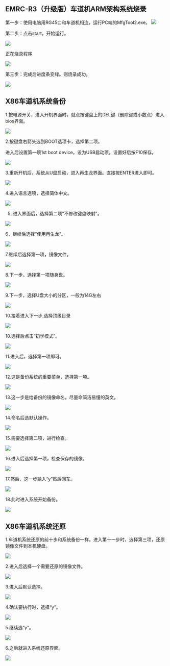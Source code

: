 ## EMRC-R3（升级版）车道机ARM架构系统烧录

第一步：使用电脑用RG45口和车道机相连，运行PC端的MfgTool2.exe。
![](./image/1.jpg)


第二步：点击start，开始运行。

![](./image/2.jpg) 

正在烧录程序

![](./image/3.jpg)

第三步：完成后进度条变绿。则烧录成功。

![](./image/4.jpg)
 




## X86车道机系统备份

1.按电源开关，进入开机界面时，就点按键盘上的DEL键（删除键或小数点）进入bios界面。
 
![](./image/5.jpg)




2.按键盘右箭头选到BOOT选项卡，选择第二项。
 

进入后设置第一项1st boot device，设为USB启动项。设置好后按F10保存。

![](./image/6.jpg)


3.重新开机后，系统从U盘启动，进入再生龙界面。直接按ENTER进入即可。

![](./image/7.jpg)
 
4.进入语言选项，选择简体中文。

![](./image/8.jpg)
 
5. 进入界面后，选择第二项“不修改键盘映射”。

![](./image/9.jpg)
 
6．继续后选择“使用再生龙”。

![](./image/10.jpg)
 
7.继续后选择第一项，镜像文件。

![](./image/11.jpg)
 
8.下一步。选择第一项随身盘。

![](./image/12.jpg)
 
9.下一步，选择U盘大小的分区，一般为14G左右

![](./image/13.jpg)
 
10.接着进入下一步,选择顶级目录


![](./image/14.jpg)
 
10.选择后点击“初学模式”。

![](./image/15.jpg)
 
11.进入后，选择第一项即可。

![](./image/16.jpg)
 
12.这是备份系统的重要菜单，选择第一项。

![](./image/17.jpg)
 
13.这一步是给备份的镜像命名，尽量命简洁易懂的英文。

![](./image/18.jpg)
 
14.命名后选默认操作。

![](./image/19.jpg)
 
15.需要选择第二项，进行检查。


![](./image/20.jpg)
 
16.进入后选择第一项，检查保存的镜像。

![](./image/21.jpg) 

17.然后，这一步输入“y”然后回车。

![](./image/22.jpg) 

18.此时进入系统开始备份。

![](./image/23.jpg)
 












## X86车道机系统还原

1.车道机系统还原的前十步和系统备份一样。进入第十一步时，选择第三项，还原镜像文件到本机硬盘。

![](./image/24.jpg)


2.进入后选择一个需要还原的镜像文件。

![](./image/25.jpg)
 
3.进入后默认选择。
 
![](./image/26.jpg)
 

4.确认要执行时，选择“y”。

![](./image/27.jpg)

5.继续选“y”。

![](./image/28.jpg)


6.之后就进入系统还原界面。 

![](./image/29.jpg)
